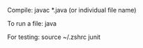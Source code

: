 Compile: javac *.java (or individual file name)

To run a file: java <filename>

For testing: source ~/.zshrc
             junit <test file>